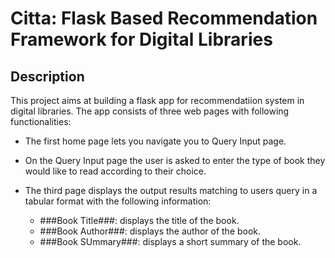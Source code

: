 
# Citta: Flask Based Recommendation Framework for Digital Libraries

## Description

This project aims at building a flask app for recommendatiion system in digital libraries. The app consists of three web pages with
following functionalities:
- The first home page lets you navigate you to Query Input page.
- On the Query Input page the user is asked to enter the type of book they would like to read according to their choice.
- The third page displays the output results matching to users query in a tabular format with the following information:

  - ###Book Title###: displays the title of the book.
  - ###Book Author###: displays the author of the book.
  - ###Book SUmmary###: displays a short summary of the book.
